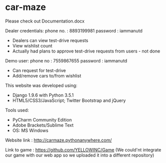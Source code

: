 # car-maze
Please check out Documentation.docx

Dealer credentials:
  phone no. : 8893199981
  password : iammanutd
  
  - Dealers can view test-drive requests
  - View wishlist count
  - Actually had plans to approve test-drive requests from users - not done
  
Demo user:
  phone no : 7559867655
  password : iammanutd
  - Can request for test-drive
  - Add/remove cars to/from wishlist

This website was developed using:
  - Django 1.9.6 with Python 3.5.1
  - HTML5/CSS3/JavaScript; Twitter Bootstrap and jQuery

Tools used:
  - PyCharm Community Edition
  - Adobe Brackets/Sublime Text
  - OS: MS Windows
  
Website link : http://carmaze.pythonanywhere.com/

Link to game : https://github.com/YELLOWINC/Game (We could'nt integrate our game with our web app so we uploaded it into a different repository)
